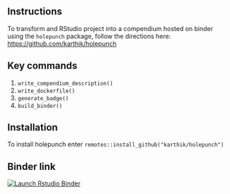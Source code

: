## Instructions

To transform and RStudio project into a compendium hosted on binder using the `holepunch` package, follow the directions here: https://github.com/karthik/holepunch

## Key commands
1. `write_compendium_description()`
2. `write_dockerfile()`
3. `generate_badge()`
4. `build_binder()`

## Installation
To install holepunch enter `remotes::install_github("karthik/holepunch")`

## Binder link
<!-- badges: start -->
[![Launch Rstudio Binder](http://mybinder.org/badge_logo.svg)](https://mybinder.org/v2/gh/MarkHanly/demoMybinder/master?urlpath=rstudio)
<!-- badges: end -->
